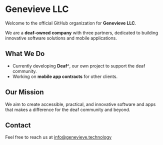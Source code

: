 # Genevieve LLC

Welcome to the official GitHub organization for **Genevieve LLC**.

We are a **deaf-owned company** with three partners, dedicated to building innovative software solutions and mobile applications.

## What We Do
- Currently developing **Deaf^**, our own project to support the deaf community.  
- Working on **mobile app contracts** for other clients.  


## Our Mission
We aim to create accessible, practical, and innovative software and apps that makes a difference for the deaf community and beyond.  

## Contact
Feel free to reach us at info@genevieve.technology
